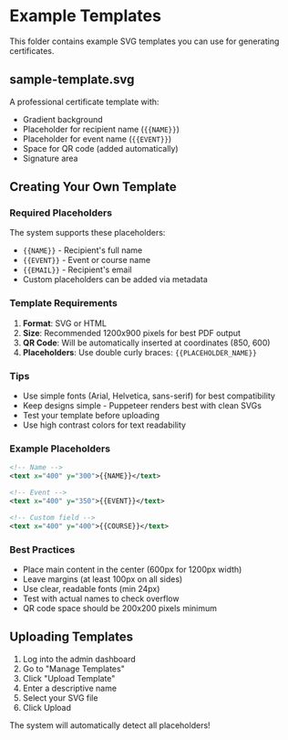 # Example Templates

This folder contains example SVG templates you can use for generating certificates.

## sample-template.svg

A professional certificate template with:
- Gradient background
- Placeholder for recipient name (`{{NAME}}`)
- Placeholder for event name (`{{EVENT}}`)
- Space for QR code (added automatically)
- Signature area

## Creating Your Own Template

### Required Placeholders

The system supports these placeholders:

- `{{NAME}}` - Recipient's full name
- `{{EVENT}}` - Event or course name
- `{{EMAIL}}` - Recipient's email
- Custom placeholders can be added via metadata

### Template Requirements

1. **Format**: SVG or HTML
2. **Size**: Recommended 1200x900 pixels for best PDF output
3. **QR Code**: Will be automatically inserted at coordinates (850, 600)
4. **Placeholders**: Use double curly braces: `{{PLACEHOLDER_NAME}}`

### Tips

- Use simple fonts (Arial, Helvetica, sans-serif) for best compatibility
- Keep designs simple - Puppeteer renders best with clean SVGs
- Test your template before uploading
- Use high contrast colors for text readability

### Example Placeholders

```svg
<!-- Name -->
<text x="400" y="300">{{NAME}}</text>

<!-- Event -->
<text x="400" y="350">{{EVENT}}</text>

<!-- Custom field -->
<text x="400" y="400">{{COURSE}}</text>
```

### Best Practices

- Place main content in the center (600px for 1200px width)
- Leave margins (at least 100px on all sides)
- Use clear, readable fonts (min 24px)
- Test with actual names to check overflow
- QR code space should be 200x200 pixels minimum

## Uploading Templates

1. Log into the admin dashboard
2. Go to "Manage Templates"
3. Click "Upload Template"
4. Enter a descriptive name
5. Select your SVG file
6. Click Upload

The system will automatically detect all placeholders!

